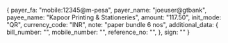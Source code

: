 {
  payer_fa: "mobile:12345@m-pesa",
  payer_name: "joeuser@gtbank",
  payee_name: "Kapoor Printing & Stationeries",
  amount: "117.50",
  init_mode: "QR",
  currency_code: "INR",
  note: "paper bundle 6 nos",
  additional_data: {
    bill_number: "",
    mobile_number: "",
    reference_no: "",
  },
  sign: ""
}